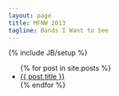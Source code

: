 ```yaml
---
layout: page
title: MFNW 2013
tagline: Bands I Want to See
---
```

{% include JB/setup %}

<ul class="posts unstyled">
  {% for post in site.posts %}
    <li><a href="{{ BASE_PATH }}{{ post.url }}">{{ post.title }}</a></li>
  {% endfor %}
</ul>


